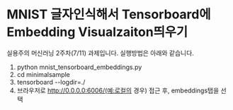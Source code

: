 # MNIST 글자인식해서 Tensorboard에 Embedding Visualzaiton띄우기

실용주의 머신러닝 2주차(7/11) 과제입니다. 
실행방법은 아래와 같습니다.

1. python mnist_tensorboard_embeddings.py
2. cd minimalsample
3. tensorboard --logdir=./
4. 브라우저로 http://0.0.0.0:6006/(예:로컬의 경우) 접근 후, embeddings탭을 선택
